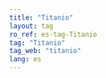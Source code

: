 ```yaml
---
title: "Titanio"
layout: tag
ro_ref: es-tag-Titanio
tag: "Titanio"
tag_web: "titanio"
lang: es
---
```

